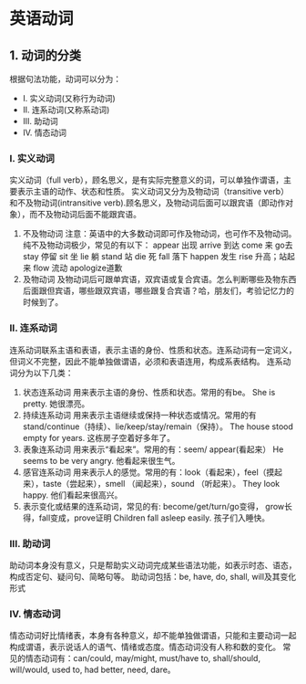 # 英语动词


## 1. 动词的分类
根据句法功能，动词可以分为：
- I. 实义动词(又称行为动词)
- II. 连系动词(又称系动词)
- III. 助动词
- IV. 情态动词

### I. 实义动词
实义动词（full verb），顾名思义，是有实际完整意义的词，可以单独作谓语，主要表示主语的动作、状态和性质。
实义动词又分为及物动词（transitive verb）和不及物动词(intransitive verb).顾名思义，及物动词后面可以跟宾语（即动作对象），而不及物动词后面不能跟宾语。
1. 不及物动词
注意：英语中的大多数动词即可作及物动词，也可作不及物动词。纯不及物动词极少，常见的有以下：
appear 出现 arrive 到达 come 来 go去 stay 停留
sit 坐 lie 躺 stand 站 die 死 fall 落下 happen 发生
rise 升高；站起来 flow 流动 apologize道歉
2. 及物动词
及物动词后可跟单宾语，双宾语或复合宾语。怎么判断哪些及物东西后面跟但宾语，哪些跟双宾语，哪些跟复合宾语？哈，朋友们，考验记忆力的时候到了。
### II. 连系动词
连系动词联系主语和表语，表示主语的身份、性质和状态。连系动词有一定词义，但词义不完整，因此不能单独做谓语，必须和表语连用，构成系表结构。
连系动词分为以下几类：
1. 状态连系动词
用来表示主语的身份、性质和状态。常用的有be。
She is pretty. 她很漂亮。
2. 持续连系动词
用来表示主语继续或保持一种状态或情况。常用的有stand/continue（持续）、lie/keep/stay/remain（保持）。
The house stood empty for years. 这栋房子空着好多年了。
3. 表象连系动词
用来表示“看起来”。常用的有：seem/ appear(看起来）
He seems to be very angry. 他看起来很生气。
4. 感官连系动词
用来表示人的感觉。常用的有：look（看起来），feel（摸起来），taste（尝起来），smell （闻起来），sound （听起来）。
They look happy. 他们看起来很高兴。
5. 表示变化或结果的连系动词，常见的有: become/get/turn/go变得， grow长得，fall变成，prove证明
Children fall asleep easily. 孩子们入睡快。
### III. 助动词
助动词本身没有意义，只是帮助实义动词完成某些语法功能，如表示时态、语态，构成否定句、疑问句、简略句等。
助动词包括：be, have, do, shall, will及其变化形式
### IV. 情态动词
情态动词好比情绪表，本身有各种意义，却不能单独做谓语，只能和主要动词一起构成谓语，表示说话人的语气、情绪或态度。情态动词没有人称和数的变化。
常见的情态动词有：can/could, may/might, must/have to, shall/should, will/would, used to, had better, need, dare。